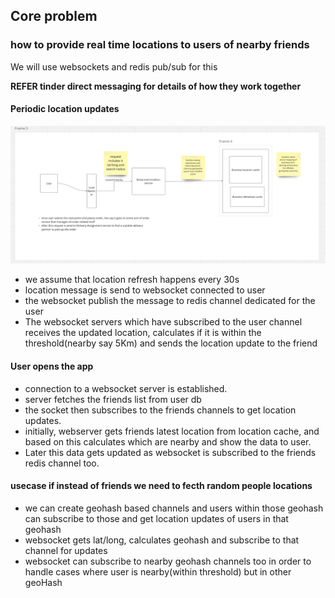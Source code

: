## Core problem

### how to provide real time locations to users of nearby friends

We will use websockets and  redis pub/sub for this

**REFER tinder direct messaging for details of how they work together**

#### Periodic location updates

![img_1.png](img_1.png)

- we assume that location refresh happens every 30s
- location message is send to websocket connected to user
- the websocket publish the message to redis channel dedicated for the user
- The websocket servers which have subscribed to the user channel receives the updated location, calculates if it is within the threshold(nearby say 5Km) and sends the location update to the friend


#### User opens the app
- connection to a websocket server is established.
- server fetches the friends list from user db
- the socket then subscribes to the friends channels to get location updates.
- initially, webserver gets friends latest location from location cache, and based on this calculates which are nearby and show the data to user.
- Later this data gets updated as websocket is subscribed to the friends redis channel too.

#### usecase if instead of friends we need to fecth random people locations

- we can create geohash based channels and users within those geohash can subscribe to those and get location updates of users in that geohash
- websocket gets lat/long, calculates geohash and subscribe to that channel for updates
- websocket can subscribe to nearby geohash channels too in order to handle cases where user is nearby(within threshold) but in other geoHash



